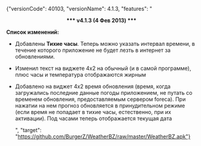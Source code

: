 ﻿{"versionCode": 40103, 
"versionName": 4.1.3, 
"features": "<center><strong>*** v4.1.3 (4 Фев 2013) ***</strong></center><p>
<strong>Список изменений:</strong><p>
* Добавлены <strong>Тихие часы</strong>. Теперь можно указать интервал времени, в течение которого приложение не будет лезть в интернет за обновлениями.<p>
* Изменил текст на виджете 4х2 на обычный (и в самой программе), плюс часы и температура отображаются жирным<p>
* Добавлено на виджет 4х2 время обновления (время, когда загружались последние данные погоды приложением, не путать со временем обновления, предоставляемым сервером foreca). При нажатии на нем прогноз обновляется в принудительном режиме (если время не попадает в тихие часы, естественно, при их активации). Под часами теперь отображается текущая дата<p>", 
"target": "https://github.com/BurgerZ/WeatherBZ/raw/master/WeatherBZ.apk"}